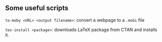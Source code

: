 Some useful scripts
---

`to-moby <URL> <output filename>`: convert a webpage to a `.mobi` file

`tex-install <package>`: downloads LaTeX package from CTAN and installs it.


